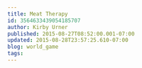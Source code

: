 ```yaml
---
title: Meat Therapy
id: 3564633439054185707
author: Kirby Urner
published: 2015-08-27T08:52:00.001-07:00
updated: 2015-08-28T23:57:25.610-07:00
blog: world_game
tags: 
---
```


